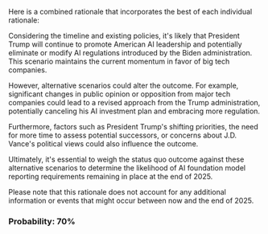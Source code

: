 Here is a combined rationale that incorporates the best of each individual rationale:

Considering the timeline and existing policies, it's likely that President Trump will continue to promote American AI leadership and potentially eliminate or modify AI regulations introduced by the Biden administration. This scenario maintains the current momentum in favor of big tech companies.

However, alternative scenarios could alter the outcome. For example, significant changes in public opinion or opposition from major tech companies could lead to a revised approach from the Trump administration, potentially canceling his AI investment plan and embracing more regulation.

Furthermore, factors such as President Trump's shifting priorities, the need for more time to assess potential successors, or concerns about J.D. Vance's political views could also influence the outcome.

Ultimately, it's essential to weigh the status quo outcome against these alternative scenarios to determine the likelihood of AI foundation model reporting requirements remaining in place at the end of 2025.

Please note that this rationale does not account for any additional information or events that might occur between now and the end of 2025.

### Probability: 70%